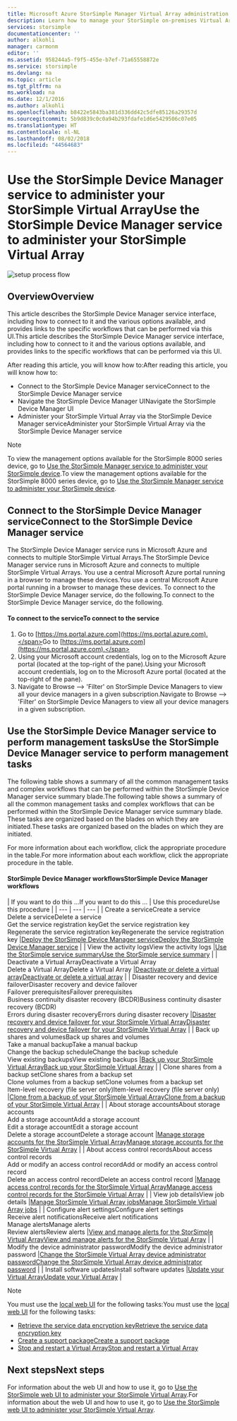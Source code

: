 ```yaml
---
title: Microsoft Azure StorSimple Manager Virtual Array administration | Microsoft Docs
description: Learn how to manage your StorSimple on-premises Virtual Array by using the StorSimple Device Manager service in the Azure portal.
services: storsimple
documentationcenter: ''
author: alkohli
manager: carmonm
editor: ''
ms.assetid: 958244a5-f9f5-455e-b7ef-71a65558872e
ms.service: storsimple
ms.devlang: na
ms.topic: article
ms.tgt_pltfrm: na
ms.workload: na
ms.date: 12/1/2016
ms.author: alkohli
ms.openlocfilehash: b8422e5843ba381d336dd42c5dfe85126a29357d
ms.sourcegitcommit: 5b9d839c0c0a94b293fdafe1d6e5429506c07e05
ms.translationtype: HT
ms.contentlocale: nl-NL
ms.lasthandoff: 08/02/2018
ms.locfileid: "44564683"
---
```

# <a name="use-the-storsimple-device-manager-service-to-administer-your-storsimple-virtual-array"></a><span data-ttu-id="0628a-103">Use the StorSimple Device Manager service to administer your StorSimple Virtual Array</span><span class="sxs-lookup"><span data-stu-id="0628a-103">Use the StorSimple Device Manager service to administer your StorSimple Virtual Array</span></span>
![setup process flow](https://docstestmedia1.blob.core.windows.net/azure-media/articles/storsimple/media/storsimple-virtual-array-manager-service-administration/manage4.png)

## <a name="overview"></a><span data-ttu-id="0628a-105">Overview</span><span class="sxs-lookup"><span data-stu-id="0628a-105">Overview</span></span>
<span data-ttu-id="0628a-106">This article describes the StorSimple Device Manager service interface, including how to connect to it and the various options available, and provides links to the specific workflows that can be performed via this UI.</span><span class="sxs-lookup"><span data-stu-id="0628a-106">This article describes the StorSimple Device Manager service interface, including how to connect to it and the various options available, and provides links to the specific workflows that can be performed via this UI.</span></span>

<span data-ttu-id="0628a-107">After reading this article, you will know how to:</span><span class="sxs-lookup"><span data-stu-id="0628a-107">After reading this article, you will know how to:</span></span>

* <span data-ttu-id="0628a-108">Connect to the StorSimple Device Manager service</span><span class="sxs-lookup"><span data-stu-id="0628a-108">Connect to the StorSimple Device Manager service</span></span>
* <span data-ttu-id="0628a-109">Navigate the StorSimple Device Manager UI</span><span class="sxs-lookup"><span data-stu-id="0628a-109">Navigate the StorSimple Device Manager UI</span></span>
* <span data-ttu-id="0628a-110">Administer your StorSimple Virtual Array via the StorSimple Device Manager service</span><span class="sxs-lookup"><span data-stu-id="0628a-110">Administer your StorSimple Virtual Array via the StorSimple Device Manager service</span></span>

> [!NOTE]
> <span data-ttu-id="0628a-111">To view the management options available for the StorSimple 8000 series device, go to [Use the StorSimple Manager service to administer your StorSimple device](storsimple-manager-service-administration.md).</span><span class="sxs-lookup"><span data-stu-id="0628a-111">To view the management options available for the StorSimple 8000 series device, go to [Use the StorSimple Manager service to administer your StorSimple device](storsimple-manager-service-administration.md).</span></span>
> 
> 

## <a name="connect-to-the-storsimple-device-manager-service"></a><span data-ttu-id="0628a-112">Connect to the StorSimple Device Manager service</span><span class="sxs-lookup"><span data-stu-id="0628a-112">Connect to the StorSimple Device Manager service</span></span>
<span data-ttu-id="0628a-113">The StorSimple Device Manager service runs in Microsoft Azure and connects to multiple StorSimple Virtual Arrays.</span><span class="sxs-lookup"><span data-stu-id="0628a-113">The StorSimple Device Manager service runs in Microsoft Azure and connects to multiple StorSimple Virtual Arrays.</span></span> <span data-ttu-id="0628a-114">You use a central Microsoft Azure portal running in a browser to manage these devices.</span><span class="sxs-lookup"><span data-stu-id="0628a-114">You use a central Microsoft Azure portal running in a browser to manage these devices.</span></span> <span data-ttu-id="0628a-115">To connect to the StorSimple Device Manager service, do the following.</span><span class="sxs-lookup"><span data-stu-id="0628a-115">To connect to the StorSimple Device Manager service, do the following.</span></span>

#### <a name="to-connect-to-the-service"></a><span data-ttu-id="0628a-116">To connect to the service</span><span class="sxs-lookup"><span data-stu-id="0628a-116">To connect to the service</span></span>
1. <span data-ttu-id="0628a-117">Go to [https://ms.portal.azure.com](https://ms.portal.azure.com).</span><span class="sxs-lookup"><span data-stu-id="0628a-117">Go to [https://ms.portal.azure.com](https://ms.portal.azure.com).</span></span>
2. <span data-ttu-id="0628a-118">Using your Microsoft account credentials, log on to the Microsoft Azure portal (located at the top-right of the pane).</span><span class="sxs-lookup"><span data-stu-id="0628a-118">Using your Microsoft account credentials, log on to the Microsoft Azure portal (located at the top-right of the pane).</span></span>
3. <span data-ttu-id="0628a-119">Navigate to Browse --> 'Filter' on StorSimple Device Managers to view all your device managers in a given subscription.</span><span class="sxs-lookup"><span data-stu-id="0628a-119">Navigate to Browse --> 'Filter' on StorSimple Device Managers to view all your device managers in a given subscription.</span></span>

## <a name="use-the-storsimple-device-manager-service-to-perform-management-tasks"></a><span data-ttu-id="0628a-120">Use the StorSimple Device Manager service to perform management tasks</span><span class="sxs-lookup"><span data-stu-id="0628a-120">Use the StorSimple Device Manager service to perform management tasks</span></span>
<span data-ttu-id="0628a-121">The following table shows a summary of all the common management tasks and complex workflows that can be performed within the StorSimple Device Manager service summary blade.</span><span class="sxs-lookup"><span data-stu-id="0628a-121">The following table shows a summary of all the common management tasks and complex workflows that can be performed within the StorSimple Device Manager service summary blade.</span></span> <span data-ttu-id="0628a-122">These tasks are organized based on the blades on which they are initiated.</span><span class="sxs-lookup"><span data-stu-id="0628a-122">These tasks are organized based on the blades on which they are initiated.</span></span>

<span data-ttu-id="0628a-123">For more information about each workflow, click the appropriate procedure in the table.</span><span class="sxs-lookup"><span data-stu-id="0628a-123">For more information about each workflow, click the appropriate procedure in the table.</span></span>

#### <a name="storsimple-device-manager-workflows"></a><span data-ttu-id="0628a-124">StorSimple Device Manager workflows</span><span class="sxs-lookup"><span data-stu-id="0628a-124">StorSimple Device Manager workflows</span></span>
| <span data-ttu-id="0628a-125">If you want to do this ...</span><span class="sxs-lookup"><span data-stu-id="0628a-125">If you want to do this ...</span></span> | <span data-ttu-id="0628a-126">Use this procedure</span><span class="sxs-lookup"><span data-stu-id="0628a-126">Use this procedure</span></span> |
| --- | --- | --- |
| <span data-ttu-id="0628a-127">Create a service</span><span class="sxs-lookup"><span data-stu-id="0628a-127">Create a service</span></span></br><span data-ttu-id="0628a-128">Delete a service</span><span class="sxs-lookup"><span data-stu-id="0628a-128">Delete a service</span></span></br><span data-ttu-id="0628a-129">Get the service registration key</span><span class="sxs-lookup"><span data-stu-id="0628a-129">Get the service registration key</span></span></br><span data-ttu-id="0628a-130">Regenerate the service registration key</span><span class="sxs-lookup"><span data-stu-id="0628a-130">Regenerate the service registration key</span></span> |[<span data-ttu-id="0628a-131">Deploy the StorSimple Device Manager service</span><span class="sxs-lookup"><span data-stu-id="0628a-131">Deploy the StorSimple Device Manager service</span></span>](storsimple-virtual-array-manage-service.md) |
| <span data-ttu-id="0628a-132">View the activity logs</span><span class="sxs-lookup"><span data-stu-id="0628a-132">View the activity logs</span></span> |[<span data-ttu-id="0628a-133">Use the StorSimple service summary</span><span class="sxs-lookup"><span data-stu-id="0628a-133">Use the StorSimple service summary</span></span>](storsimple-virtual-array-service-summary.md) |
| <span data-ttu-id="0628a-134">Deactivate a Virtual Array</span><span class="sxs-lookup"><span data-stu-id="0628a-134">Deactivate a Virtual Array</span></span></br><span data-ttu-id="0628a-135">Delete a Virtual Array</span><span class="sxs-lookup"><span data-stu-id="0628a-135">Delete a Virtual Array</span></span> |[<span data-ttu-id="0628a-136">Deactivate or delete a virtual array</span><span class="sxs-lookup"><span data-stu-id="0628a-136">Deactivate or delete a virtual array</span></span>](storsimple-virtual-array-deactivate-and-delete-device.md) |
| <span data-ttu-id="0628a-137">Disaster recovery and device failover</span><span class="sxs-lookup"><span data-stu-id="0628a-137">Disaster recovery and device failover</span></span></br><span data-ttu-id="0628a-138">Failover prerequisites</span><span class="sxs-lookup"><span data-stu-id="0628a-138">Failover prerequisites</span></span></br><span data-ttu-id="0628a-139">Business continuity disaster recovery (BCDR)</span><span class="sxs-lookup"><span data-stu-id="0628a-139">Business continuity disaster recovery (BCDR)</span></span></br><span data-ttu-id="0628a-140">Errors during disaster recovery</span><span class="sxs-lookup"><span data-stu-id="0628a-140">Errors during disaster recovery</span></span> |[<span data-ttu-id="0628a-141">Disaster recovery and device failover for your StorSimple Virtual Array</span><span class="sxs-lookup"><span data-stu-id="0628a-141">Disaster recovery and device failover for your StorSimple Virtual Array</span></span>](storsimple-virtual-array-failover-dr.md) |
| <span data-ttu-id="0628a-142">Back up shares and volumes</span><span class="sxs-lookup"><span data-stu-id="0628a-142">Back up shares and volumes</span></span></br><span data-ttu-id="0628a-143">Take a manual backup</span><span class="sxs-lookup"><span data-stu-id="0628a-143">Take a manual backup</span></span></br><span data-ttu-id="0628a-144">Change the backup schedule</span><span class="sxs-lookup"><span data-stu-id="0628a-144">Change the backup schedule</span></span></br><span data-ttu-id="0628a-145">View existing backups</span><span class="sxs-lookup"><span data-stu-id="0628a-145">View existing backups</span></span> |[<span data-ttu-id="0628a-146">Back up your StorSimple Virtual Array</span><span class="sxs-lookup"><span data-stu-id="0628a-146">Back up your StorSimple Virtual Array</span></span>](storsimple-virtual-array-backup.md) |
| <span data-ttu-id="0628a-147">Clone shares from a backup set</span><span class="sxs-lookup"><span data-stu-id="0628a-147">Clone shares from a backup set</span></span></br><span data-ttu-id="0628a-148">Clone volumes from a backup set</span><span class="sxs-lookup"><span data-stu-id="0628a-148">Clone volumes from a backup set</span></span></br><span data-ttu-id="0628a-149">Item-level recovery (file server only)</span><span class="sxs-lookup"><span data-stu-id="0628a-149">Item-level recovery (file server only)</span></span> |[<span data-ttu-id="0628a-150">Clone from a backup of your StorSimple Virtual Array</span><span class="sxs-lookup"><span data-stu-id="0628a-150">Clone from a backup of your StorSimple Virtual Array</span></span>](storsimple-virtual-array-clone.md) |
| <span data-ttu-id="0628a-151">About  storage accounts</span><span class="sxs-lookup"><span data-stu-id="0628a-151">About  storage accounts</span></span></br><span data-ttu-id="0628a-152">Add a storage account</span><span class="sxs-lookup"><span data-stu-id="0628a-152">Add a storage account</span></span></br><span data-ttu-id="0628a-153">Edit a storage account</span><span class="sxs-lookup"><span data-stu-id="0628a-153">Edit a storage account</span></span></br><span data-ttu-id="0628a-154">Delete a storage account</span><span class="sxs-lookup"><span data-stu-id="0628a-154">Delete a storage account</span></span> |[<span data-ttu-id="0628a-155">Manage storage accounts for the StorSimple Virtual Array</span><span class="sxs-lookup"><span data-stu-id="0628a-155">Manage storage accounts for the StorSimple Virtual Array</span></span>](storsimple-virtual-array-manage-storage-accounts.md) |
| <span data-ttu-id="0628a-156">About access control records</span><span class="sxs-lookup"><span data-stu-id="0628a-156">About access control records</span></span></br><span data-ttu-id="0628a-157">Add or modify an access control record</span><span class="sxs-lookup"><span data-stu-id="0628a-157">Add or modify an access control record</span></span> </br><span data-ttu-id="0628a-158">Delete an access control record</span><span class="sxs-lookup"><span data-stu-id="0628a-158">Delete an access control record</span></span> |[<span data-ttu-id="0628a-159">Manage access control records for the StorSimple Virtual Array</span><span class="sxs-lookup"><span data-stu-id="0628a-159">Manage access control records for the StorSimple Virtual Array</span></span>](storsimple-virtual-array-manage-acrs.md) |
| <span data-ttu-id="0628a-160">View job details</span><span class="sxs-lookup"><span data-stu-id="0628a-160">View job details</span></span> |[<span data-ttu-id="0628a-161">Manage StorSimple Virtual Array jobs</span><span class="sxs-lookup"><span data-stu-id="0628a-161">Manage StorSimple Virtual Array jobs</span></span>](storsimple-virtual-array-manage-jobs.md) |
| <span data-ttu-id="0628a-162">Configure alert settings</span><span class="sxs-lookup"><span data-stu-id="0628a-162">Configure alert settings</span></span></br><span data-ttu-id="0628a-163">Receive alert notifications</span><span class="sxs-lookup"><span data-stu-id="0628a-163">Receive alert notifications</span></span></br><span data-ttu-id="0628a-164">Manage alerts</span><span class="sxs-lookup"><span data-stu-id="0628a-164">Manage alerts</span></span></br><span data-ttu-id="0628a-165">Review alerts</span><span class="sxs-lookup"><span data-stu-id="0628a-165">Review alerts</span></span> |[<span data-ttu-id="0628a-166">View and manage alerts for the StorSimple Virtual Array</span><span class="sxs-lookup"><span data-stu-id="0628a-166">View and manage alerts for the StorSimple Virtual Array</span></span>](storsimple-virtual-array-manage-alerts.md) |
| <span data-ttu-id="0628a-167">Modify the device administrator password</span><span class="sxs-lookup"><span data-stu-id="0628a-167">Modify the device administrator password</span></span> |[<span data-ttu-id="0628a-168">Change the StorSimple Virtual Array device administrator password</span><span class="sxs-lookup"><span data-stu-id="0628a-168">Change the StorSimple Virtual Array device administrator password</span></span>](storsimple-virtual-array-change-device-admin-password.md) |
| <span data-ttu-id="0628a-169">Install software updates</span><span class="sxs-lookup"><span data-stu-id="0628a-169">Install software updates</span></span> |[<span data-ttu-id="0628a-170">Update your Virtual Array</span><span class="sxs-lookup"><span data-stu-id="0628a-170">Update your Virtual Array</span></span>](storsimple-virtual-array-install-update.md) |

> [!NOTE]
> <span data-ttu-id="0628a-171">You must use the [local web UI](storsimple-ova-web-ui-admin.md) for the following tasks:</span><span class="sxs-lookup"><span data-stu-id="0628a-171">You must use the [local web UI](storsimple-ova-web-ui-admin.md) for the following tasks:</span></span>
> 
> * [<span data-ttu-id="0628a-172">Retrieve the service data encryption key</span><span class="sxs-lookup"><span data-stu-id="0628a-172">Retrieve the service data encryption key</span></span>](storsimple-ova-web-ui-admin.md#get-the-service-data-encryption-key)
> * [<span data-ttu-id="0628a-173">Create a support package</span><span class="sxs-lookup"><span data-stu-id="0628a-173">Create a support package</span></span>](storsimple-ova-web-ui-admin.md#generate-a-log-package)
> * [<span data-ttu-id="0628a-174">Stop and restart a Virtual Array</span><span class="sxs-lookup"><span data-stu-id="0628a-174">Stop and restart a Virtual Array</span></span>](storsimple-ova-web-ui-admin.md#shut-down-and-restart-your-device)
> 
> 

## <a name="next-steps"></a><span data-ttu-id="0628a-175">Next steps</span><span class="sxs-lookup"><span data-stu-id="0628a-175">Next steps</span></span>
<span data-ttu-id="0628a-176">For information about the web UI and how to use it, go to [Use the StorSimple web UI to administer your StorSimple Virtual Array](storsimple-ova-web-ui-admin.md).</span><span class="sxs-lookup"><span data-stu-id="0628a-176">For information about the web UI and how to use it, go to [Use the StorSimple web UI to administer your StorSimple Virtual Array](storsimple-ova-web-ui-admin.md).</span></span>


